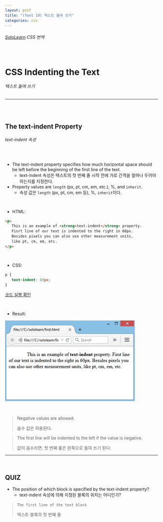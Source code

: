 ```yaml
---
layout: post
title: "(Text 10) 텍스트 들여 쓰기"
categories: css
---
```


###### [SoloLearn](https://www.sololearn.com/) CSS 번역

<br>

# CSS Indenting the Text

###### 텍스트 들여 쓰기

------

<br>

<br>

## The text-indent Property

###### text-indent 속성

<br>

- The text-indent property specifies how much horizontal space should be left before the beginning of the first line of the text.
  - text-indent 속성은 텍스트의 첫 번째 줄 시작 전에 가로 간격을 얼마나 두어야 하는지를 지정한다.
- Property values are `length` (px, pt, cm, em, etc.), %, and `inherit`.
  - 속성 값은 `length` (px, pt, cm, em 등), %, `inherit`이다.

<br>

- HTML:

```html
<p>
   This is an example of <strong>text-indent</strong> property.
   Fisrt line of our text is indented to the right in 60px.
   Besides pixels you can also use other measurement units,
   like pt, cm, em, etc.
</p>
```

<br>

- CSS:

```css
p {
   text-indent: 60px;
}
```

[코드 실행 확인](https://code.sololearn.com/526/#css)

<br>

- Result:

![img](/assets/img/css-sololearn-text-10-01.png)

<br>

> Negative values are allowed.
>
> 음수 값은 허용된다.

> The first line will be indented to the left if the value is negative.
>
> 값이 음수라면, 첫 번째 줄은 왼쪽으로 들여 쓰기 된다.

------

<br>

## QUIZ

- The position of which block is specified by the text-indent property?
  - text-indent 속성에 의해 지정된 블록의 위치는 어디인가?

> `The first line of the text block`
>
> 텍스트 블록의 첫 번째 줄

<br>